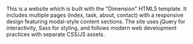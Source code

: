This is a website which is built with the "Dimension" HTML5 template. It includes multiple pages (index, task, about, contact) with a responsive design featuring modal-style content sections. The site uses jQuery for interactivity, Sass for styling, and follows modern web development practices with separate CSS/JS assets.

